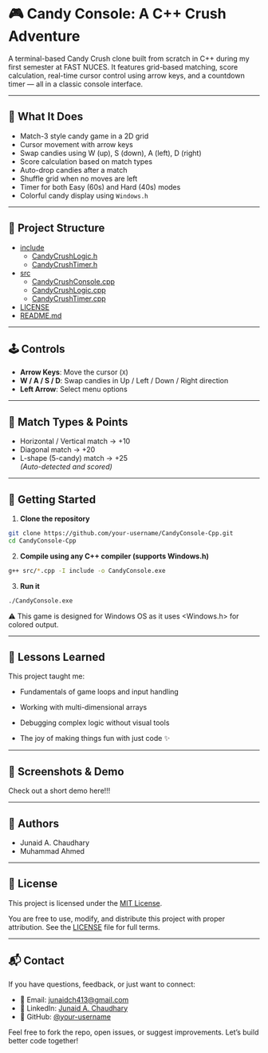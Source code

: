 # 🎮 Candy Console: A C++ Crush Adventure

A terminal-based Candy Crush clone built from scratch in C++ during my first semester at FAST NUCES. It features grid-based matching, score calculation, real-time cursor control using arrow keys, and a countdown timer — all in a classic console interface.

---

## 🧠 What It Does

- Match-3 style candy game in a 2D grid
- Cursor movement with arrow keys
- Swap candies using W (up), S (down), A (left), D (right)
- Score calculation based on match types
- Auto-drop candies after a match
- Shuffle grid when no moves are left
- Timer for both Easy (60s) and Hard (40s) modes
- Colorful candy display using `Windows.h`

---

## 🧱 Project Structure

* [include](./include)
  * [CandyCrushLogic.h](./include/CandyCrushLogic.h)
  * [CandyCrushTimer.h](./include/CandyCrushTimer.h)
* [src](./src)
  * [CandyCrushConsole.cpp](./src/CandyCrushConsole.cpp)
  * [CandyCrushLogic.cpp](./src/CandyCrushLogic.cpp)
  * [CandyCrushTimer.cpp](./src/CandyCrushTimer.cpp)
* [LICENSE](./LICENSE)
* [README.md](./README.md)


---

## 🕹️ Controls

- **Arrow Keys**: Move the cursor (`X`)
- **W / A / S / D**: Swap candies in Up / Left / Down / Right direction
- **Left Arrow**: Select menu options

---

## 🍬 Match Types & Points

- Horizontal / Vertical match → +10
- Diagonal match → +20
- L-shape (5-candy) match → +25  
*(Auto-detected and scored)*

---

## 🏁 Getting Started

1. **Clone the repository**

```bash
git clone https://github.com/your-username/CandyConsole-Cpp.git
cd CandyConsole-Cpp
```

2. **Compile using any C++ compiler (supports Windows.h)**

```bash
g++ src/*.cpp -I include -o CandyConsole.exe
```

3. **Run it**

```bash
./CandyConsole.exe

```

⚠️ This game is designed for Windows OS as it uses <Windows.h> for colored output.

---


## 🧠 Lessons Learned
This project taught me:

- Fundamentals of game loops and input handling

- Working with multi-dimensional arrays

- Debugging complex logic without visual tools

- The joy of making things fun with just code ✨

---

## 📸 Screenshots & Demo
Check out a short demo here!!!

---

## 🙌 Authors
- Junaid A. Chaudhary
- Muhammad Ahmed

---

## 📄 License

This project is licensed under the [MIT License](./LICENSE).

You are free to use, modify, and distribute this project with proper attribution. See the [LICENSE](./LICENSE) file for full terms.

---

## 📬 Contact

If you have questions, feedback, or just want to connect:

- 📧 Email: junaidch413@gmail.com  
- 💼 LinkedIn: [Junaid A. Chaudhary](https://www.linkedin.com/in/your-profile/)
- 🌱 GitHub: [@your-username](https://github.com/your-username)

Feel free to fork the repo, open issues, or suggest improvements. Let’s build better code together!
